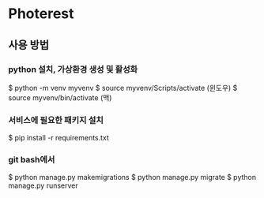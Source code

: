 # Photerest

## 사용 방법
### python 설치, 가상환경 생성 및 활성화
$ python -m venv myvenv
$ source myvenv/Scripts/activate (윈도우)
$ source myvenv/bin/activate (맥)

### 서비스에 필요한 패키지 설치
$ pip install -r requirements.txt

### git bash에서
$ python manage.py makemigrations
$ python manage.py migrate
$ python manage.py runserver